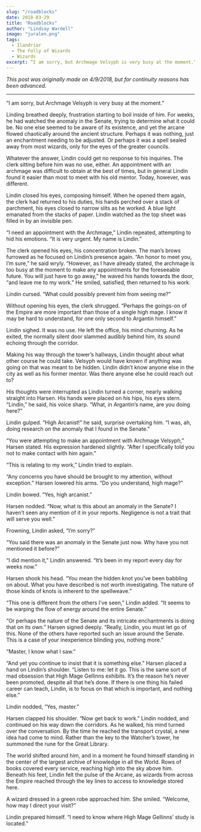 ```yaml
---
slug: "/roadblocks"
date: 2018-03-29
title: "Roadblocks"
author: "Lindsay Wardell"
image: "juralen.png"
tags:
  - Ilandrior
  - The Folly of Wizards
  - Wizards
excerpt: “I am sorry, but Archmage Velsyph is very busy at the moment.”
---
```

*This post was originally made on 4/9/2018, but for continuity reasons has been advanced.*

* * *

“I am sorry, but Archmage Velsyph is very busy at the moment.”

Linding breathed deeply, frustration starting to boil inside of him. For weeks, he had watched the anomaly in the Senate, trying to determine what it could be. No one else seemed to be aware of its existence, and yet the arcane flowed chaotically around the ancient structure. Perhaps it was nothing, just an enchantment needing to be adjusted. Or perhaps it was a spell sealed away from most wizards, only for the eyes of the greater councils.

Whatever the answer, Lindin could get no response to his inquiries. The clerk sitting before him was no use, either. An appointment with an archmage was difficult to obtain at the best of times, but in general Lindin found it easier than most to meet with his old mentor. Today, however, was different.

Lindin closed his eyes, composing himself. When he opened them again, the clerk had returned to his duties, his hands perched over a stack of parchment, his eyes closed to narrow slits as he worked. A blue light emanated from the stacks of paper. Lindin watched as the top sheet was filled in by an invisible pen.

“I need an appointment with the Archmage,” Lindin repeated, attempting to hid his emotions. “It is very urgent. My name is Lindin.”

The clerk opened his eyes, his concentration broken. The man’s brows furrowed as he focused on Lindin’s presence again. “An honor to meet you, I’m sure,” he said wryly. “However, as I have already stated, the archmage is too busy at the moment to make any appointments for the foreseeable future. You will just have to go away,” he waved his hands towards the door, “and leave me to my work.” He smiled, satisfied, then returned to his work.

Lindin cursed. “What could possibly prevent him from seeing me?”

Without opening his eyes, the clerk shrugged. “Perhaps the goings-on of the Empire are more important than those of a single high mage. I know it may be hard to understand, for one only second to Argantin himself.”

Lindin sighed. It was no use. He left the office, his mind churning. As he exited, the normally silent door slammed audibly behind him, its sound echoing through the corridor.

Making his way through the tower’s hallways, Lindin thought about what other course he could take. Velsyph would have known if anything was going on that was meant to be hidden. Lindin didn’t know anyone else in the city as well as his former mentor. Was there anyone else he could reach out to?

His thoughts were interrupted as Lindin turned a corner, nearly walking straight into Harsen. His hands were placed on his hips, his eyes stern. “Lindin,” he said, his voice sharp. “What, in Argantin’s name, are you doing here?”

Lindin gulped. “High Arcanist!” he said, surprise overtaking him. “I was, ah, doing research on the anomaly that I found in the Senate.”

“You were attempting to make an appointment with Archmage Velsyph,” Harsen stated. His expression hardened slightly. “After I specifically told you not to make contact with him again.”

“This is relating to my work,” Lindin tried to explain.

“Any concerns you have should be brought to my attention, without exception.” Harsen lowered his arms. “Do you understand, high mage?”

Lindin bowed. “Yes, high arcanist.”

Harsen nodded. “Now, what is this about an anomaly in the Senate? I haven’t seen any mention of it in your reports. Negligence is not a trait that will serve you well.”

Frowning, Lindin asked, “I’m sorry?”

“You said there was an anomaly in the Senate just now. Why have you not mentioned it before?”

“I did mention it,” Lindin answered. “It’s been in my report every day for weeks now.”

Harsen shook his head. “You mean the hidden knot you’ve been babbling on about. What you have described is not worth investigating. The nature of those kinds of knots is inherent to the spellweave.”

“This one is different from the others I’ve seen,” Lindin added. “It seems to be warping the flow of energy around the entire Senate.”

“Or perhaps the nature of the Senate and its intricate enchantments is doing that on its own.” Harsen signed deeply. “Really, Lindin, you must let go of this. None of the others have reported such an issue around the Senate. This is a case of your inexperience blinding you, nothing more.”

“Master, I know what I saw.”

“And yet you continue to insist that it is something else.” Harsen placed a hand on Lindin’s shoulder. “Listen to me: let it go. This is the same sort of mad obsession that High Mage Gellinns exhibits. It’s the reason he’s never been promoted, despite all that he’s done. If there is one thing his failed career can teach, Lindin, is to focus on that which is important, and nothing else.”

Lindin nodded, “Yes, master.”

Harsen clapped his shoulder. “Now get back to work.” Lindin nodded, and continued on his way down the corridors. As he walked, his mind turned over the conversation. By the time he reached the transport crystal, a new idea had come to mind. Rather than the key to the Watcher’s tower, he summoned the rune for the Great Library.

The world shifted around him, and in a moment he found himself standing in the center of the largest archive of knowledge in all the World. Rows of books covered every service, reaching high into the sky above him. Beneath his feet, Lindin felt the pulse of the Arcane, as wizards from across the Empire reached through the ley lines to access to knowledge stored here.

A wizard dressed in a green robe approached him. She smiled. “Welcome, how may I direct your visit?”

Lindin prepared himself. “I need to know where High Mage Gellinns’ study is located.”